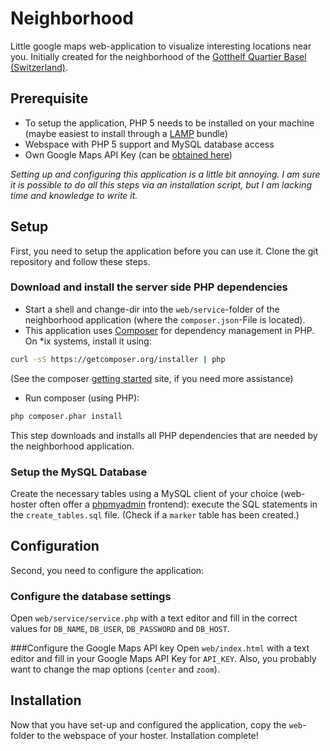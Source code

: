 # Neighborhood

Little google maps web-application to visualize interesting locations near you. Initially created for the neighborhood of the [Gotthelf Quartier Basel (Switzerland)](https://de.wikipedia.org/wiki/Basel-Gotthelf).

## Prerequisite
 - To setup the application, PHP 5 needs to be installed on your machine (maybe easiest to install through a [LAMP](https://en.wikipedia.org/wiki/LAMP_%28software_bundle%29) bundle)
 - Webspace with PHP 5 support and MySQL database access
 - Own Google Maps API Key (can be [obtained here](https://developers.google.com/maps/documentation/javascript/tutorial#api_key))

*Setting up and configuring this application is a little bit annoying. I am sure it is possible to do all this steps via an installation script, but I am lacking time and knowledge to write it.*

## Setup
First, you need to setup the application before you can use it. Clone the git repository and follow these steps.

### Download and install the server side PHP dependencies
- Start a shell and change-dir into the `web/service`-folder of the neighborhood application (where the `composer.json`-File is located).
- This application uses [Composer](https://getcomposer.org) for dependency management in PHP. On *ix systems, install it using:
```sh
curl -sS https://getcomposer.org/installer | php
```
(See the composer [getting started](https://getcomposer.org/doc/00-intro.md) site, if you need more assistance)

- Run composer (using PHP):
```sh
php composer.phar install
```
This step downloads and installs all PHP dependencies that are needed by the neighborhood application.

### Setup the MySQL Database
Create the necessary tables using a MySQL client of your choice (web-hoster often offer a [phpmyadmin](http://www.phpmyadmin.net/) frontend): execute the SQL statements in the `create_tables.sql` file. (Check if a `marker` table has been created.)

## Configuration
Second, you need to configure the application:

### Configure the database settings
Open `web/service/service.php` with a text editor and fill in the correct values for `DB_NAME`, `DB_USER`, `DB_PASSWORD` and `DB_HOST`.

###Configure the Google Maps API key
Open `web/index.html` with a text editor and fill in your Google Maps API Key for `API_KEY`. Also, you probably want to change the map options (`center` and `zoom`).

## Installation
Now that you have set-up and configured the application, copy the `web`-folder to the webspace of your hoster. Installation complete!
